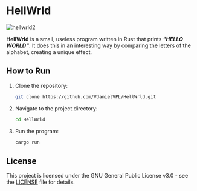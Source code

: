 # HellWrld
![hellwrld2](https://github.com/user-attachments/assets/336cc941-6c69-4d8e-ac9b-3f1af30505ee)

**HellWrld** is a small, useless program written in Rust that prints ***"HELLO WORLD"***. It does this in an interesting way by comparing the letters of the alphabet, creating a unique effect.

## How to Run

1. Clone the repository:
   ```bash
   git clone https://github.com/VdanielVPL/HellWrld.git
   ```

2. Navigate to the project directory:
   ```bash
   cd HellWrld
   ```

3. Run the program:
   ```bash
   cargo run
   ```

## License

This project is licensed under the GNU General Public License v3.0 - see the [LICENSE](LICENSE) file for details.
